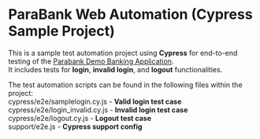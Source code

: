 # ParaBank Web Automation (Cypress Sample Project)
This is a sample test automation project using **Cypress** for end-to-end testing of the [Parabank Demo Banking Application](https://parabank.parasoft.com/parabank/index.htm).  
It includes tests for **login**, **invalid login**, and **logout** functionalities.

The test automation scripts can be found in the following files within the project:  
cypress/e2e/samplelogin.cy.js - **Valid login test case**   
cypress/e2e/login_invalid.cy.js - **Invalid login test case**  
cypress/e2e/logout.cy.js -  **Logout test case**  
support/e2e.js -   **Cypress support config**


